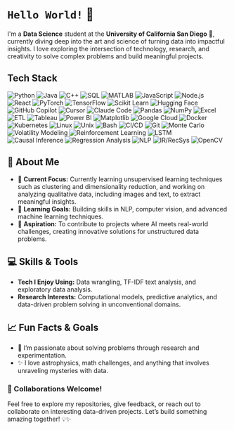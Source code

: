 # `Hello World!` 👋 
I'm a **Data Science** student at the **University of California San Diego** 🔱, currently diving deep into the art and science of turning data into impactful insights. I love exploring the intersection of technology, research, and creativity to solve complex problems and build meaningful projects. 
## Tech Stack  
![Python](https://img.shields.io/badge/PYTHON-3776AB?style=for-the-badge&logo=python&logoColor=white)
![Java](https://img.shields.io/badge/JAVA-007396?style=for-the-badge&logo=openjdk&logoColor=white)
![C++](https://img.shields.io/badge/C++-00599C?style=for-the-badge&logo=cplusplus&logoColor=white)
![SQL](https://img.shields.io/badge/SQL-4479A1?style=for-the-badge&logo=databricks&logoColor=white)
![MATLAB](https://img.shields.io/badge/MATLAB-E16737?style=for-the-badge&logo=Mathworks&logoColor=white)
![JavaScript](https://img.shields.io/badge/JAVASCRIPT-F7DF1E?style=for-the-badge&logo=javascript&logoColor=black)
![Node.js](https://img.shields.io/badge/NODE.JS-339933?style=for-the-badge&logo=node.js&logoColor=white)
![React](https://img.shields.io/badge/REACT-61DAFB?style=for-the-badge&logo=react&logoColor=black)
![PyTorch](https://img.shields.io/badge/PYTORCH-EE4C2C?style=for-the-badge&logo=pytorch&logoColor=white)
![TensorFlow](https://img.shields.io/badge/TENSORFLOW-FF6F00?style=for-the-badge&logo=tensorflow&logoColor=white)
![Scikit Learn](https://img.shields.io/badge/SCIKIT%20LEARN-F7931E?style=for-the-badge&logo=scikitlearn&logoColor=white)
![Hugging Face](https://img.shields.io/badge/HUGGING%20FACE-FFDD00?style=for-the-badge&logo=huggingface&logoColor=black)
![GitHub Copilot](https://img.shields.io/badge/GITHUB%20COPILOT-000000?style=for-the-badge&logo=githubcopilot&logoColor=white)
![Cursor](https://img.shields.io/badge/CURSOR-00AEEF?style=for-the-badge&logoColor=white)
![Claude Code](https://img.shields.io/badge/CLAUDE%20CODE-9966FF?style=for-the-badge&logoColor=white)
![Pandas](https://img.shields.io/badge/PANDAS-150458?style=for-the-badge&logo=pandas&logoColor=white)
![NumPy](https://img.shields.io/badge/NUMPY-013243?style=for-the-badge&logo=numpy&logoColor=white)
![Excel](https://img.shields.io/badge/EXCEL-217346?style=for-the-badge&logo=microsoftexcel&logoColor=white)
![ETL](https://img.shields.io/badge/ETL%20PIPELINES-02569B?style=for-the-badge&logo=databricks&logoColor=white)
![Tableau](https://img.shields.io/badge/TABLEAU-E97627?style=for-the-badge&logo=tableau&logoColor=white)
![Power BI](https://img.shields.io/badge/POWER%20BI-F2C811?style=for-the-badge&logo=powerbi&logoColor=black)
![Matplotlib](https://img.shields.io/badge/MATPLOTLIB-11557C?style=for-the-badge&logo=plotly&logoColor=white)
![Google Cloud](https://img.shields.io/badge/GOOGLE%20CLOUD-4285F4?style=for-the-badge&logo=googlecloud&logoColor=white)
![Docker](https://img.shields.io/badge/DOCKER-2496ED?style=for-the-badge&logo=docker&logoColor=white)
![Kubernetes](https://img.shields.io/badge/KUBERNETES-326CE5?style=for-the-badge&logo=kubernetes&logoColor=white)
![Linux](https://img.shields.io/badge/LINUX-FCC624?style=for-the-badge&logo=linux&logoColor=black)
![Unix](https://img.shields.io/badge/UNIX-000000?style=for-the-badge&logo=unix&logoColor=white)
![Bash](https://img.shields.io/badge/BASH-4EAA25?style=for-the-badge&logo=gnubash&logoColor=white)
![CI/CD](https://img.shields.io/badge/CI%2FCD-2088FF?style=for-the-badge&logo=githubactions&logoColor=white)
![Git](https://img.shields.io/badge/GIT-F05032?style=for-the-badge&logo=git&logoColor=white)
![Monte Carlo](https://img.shields.io/badge/MONTE%20CARLO-003B57?style=for-the-badge&logoColor=white)
![Volatility Modeling](https://img.shields.io/badge/VOLATILITY%20MODELING-990000?style=for-the-badge&logoColor=white)
![Reinforcement Learning](https://img.shields.io/badge/REINFORCEMENT%20LEARNING-FF6F61?style=for-the-badge&logoColor=white)
![LSTM](https://img.shields.io/badge/LSTM-006699?style=for-the-badge&logoColor=white)
![Causal Inference](https://img.shields.io/badge/CAUSAL%20INFERENCE-9932CC?style=for-the-badge&logoColor=white)
![Regression Analysis](https://img.shields.io/badge/REGRESSION%20ANALYSIS-006400?style=for-the-badge&logoColor=white)
![NLP](https://img.shields.io/badge/NLP-FF4088?style=for-the-badge&logo=googletranslate&logoColor=white)
![IR/RecSys](https://img.shields.io/badge/IR%20%2F%20RECSYS-3366CC?style=for-the-badge&logoColor=white)
![OpenCV]([https://img.shields.io/badge/COMPUTER%20VISION-FF9900?style=for-the-badge&logo=opencv&logoColor=white](https://img.shields.io/badge/OpenCV-27338e?style=for-the-badge&logo=OpenCV&logoColor=white))



## 🌟 About Me 
- 🔭 **Current Focus:** Currently learning unsupervised learning techniques such as clustering and dimensionality reduction, and working on analyzing qualitative data, including images and text, to extract meaningful insights.
- 🌱 **Learning Goals:** Building skills in NLP, computer vision, and advanced machine learning techniques. 
- 🚀 **Aspiration:** To contribute to projects where AI meets real-world challenges, creating innovative solutions for unstructured data problems. 
## 💻 Skills & Tools 
- **Tech I Enjoy Using:** Data wrangling, TF-IDF text analysis, and exploratory data analysis. 
- **Research Interests:** Computational models, predictive analytics, and data-driven problem solving in unconventional domains. 
## 📈 Fun Facts & Goals 
- 🧠 I’m passionate about solving problems through research and experimentation. 
- ✨ I love astrophysics, math challenges, and anything that involves unraveling mysteries with data. 
### 🤝 Collaborations Welcome! 
Feel free to explore my repositories, give feedback, or reach out to collaborate on interesting data-driven projects. Let’s build something amazing together! 💡✨
